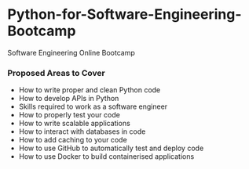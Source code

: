 # Python-for-Software-Engineering-Bootcamp
Software Engineering Online Bootcamp

### Proposed Areas to Cover
* How to write proper and clean Python code
* How to develop APIs in Python
* Skills required to work as a software engineer
* How to properly test your code
* How to write scalable applications
* How to interact with databases in code
* How to add caching to your code
* How to use GitHub to automatically test and deploy code
* How to use Docker to build containerised applications
